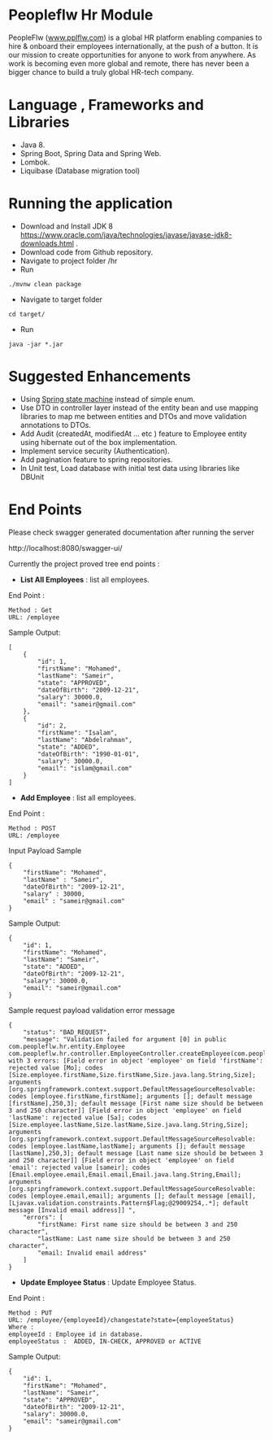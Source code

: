 # Peopleflw Hr Module  
PeopleFlw (www.pplflw.com) is a global HR platform enabling companies to hire & onboard their employees internationally, at the push of a button. It is our mission to create opportunities for anyone to work from anywhere. As work is becoming even more global and remote, there has never been a bigger chance to build a truly global HR-tech company.

# Language , Frameworks and Libraries
 - Java 8.
 - Spring Boot, Spring Data and Spring Web.
 - Lombok.
 - Liquibase (Database migration tool)
# Running  the application 

 - Download and Install JDK 8 https://www.oracle.com/java/technologies/javase/javase-jdk8-downloads.html .
 - Download code from Github repository.
 - Navigate to project folder /hr
 - Run 
 ```
./mvnw clean package  
 ```
 - Navigate to target folder
 ```
cd target/
 ```
 - Run 
 ```
java -jar *.jar  
 ```

# Suggested Enhancements

 - Using [Spring state machine](https://projects.spring.io/spring-statemachine/) instead of simple enum.
 - Use DTO in controller layer instead of the entity bean and use mapping libraries to map me between entities and DTOs and move validation annotations to DTOs.
 - Add Audit (createdAt, modifiedAt ... etc ) feature to Employee entity using  hibernate out of the box implementation.
 - Implement service security (Authentication).
 - Add pagination feature to spring repositories.
 - In Unit test, Load database with initial test data using libraries like DBUnit 
 
 

# End Points 

Please check swagger generated documentation  after running the server

http://localhost:8080/swagger-ui/
  
Currently the project proved tree end points :
  
- **List All Employees** : list all employees.  
  
End Point :  
``` 
Method : Get 
URL: /employee  
```  
Sample Output:  
  
```  
[
    {
        "id": 1,
        "firstName": "Mohamed",
        "lastName": "Sameir",
        "state": "APPROVED",
        "dateOfBirth": "2009-12-21",
        "salary": 30000.0,
        "email": "sameir@gmail.com"
    },
    {
        "id": 2,
        "firstName": "Isalam",
        "lastName": "Abdelrahman",
        "state": "ADDED",
        "dateOfBirth": "1990-01-01",
        "salary": 30000.0,
        "email": "islam@gmail.com"
    }
]
 ```

- **Add Employee** : list all employees.  
  
End Point :  
```  
Method : POST
URL: /employee  
```  
Input Payload Sample
```  
{
    "firstName": "Mohamed",
    "lastName" : "Sameir",
    "dateOfBirth": "2009-12-21",
    "salary" : 30000,
    "email" : "sameir@gmail.com"
}
 ```
Sample Output:  
  
```  
{
    "id": 1,
    "firstName": "Mohamed",
    "lastName": "Sameir",
    "state": "ADDED",
    "dateOfBirth": "2009-12-21",
    "salary": 30000.0,
    "email": "sameir@gmail.com"
}
 ```
 
Sample request payload validation error message

```  
{
    "status": "BAD_REQUEST",
    "message": "Validation failed for argument [0] in public com.peopleflw.hr.entity.Employee com.peopleflw.hr.controller.EmployeeController.createEmployee(com.peopleflw.hr.entity.Employee) with 3 errors: [Field error in object 'employee' on field 'firstName': rejected value [Mo]; codes [Size.employee.firstName,Size.firstName,Size.java.lang.String,Size]; arguments [org.springframework.context.support.DefaultMessageSourceResolvable: codes [employee.firstName,firstName]; arguments []; default message [firstName],250,3]; default message [First name size should be between 3 and 250 character]] [Field error in object 'employee' on field 'lastName': rejected value [Sa]; codes [Size.employee.lastName,Size.lastName,Size.java.lang.String,Size]; arguments [org.springframework.context.support.DefaultMessageSourceResolvable: codes [employee.lastName,lastName]; arguments []; default message [lastName],250,3]; default message [Last name size should be between 3 and 250 character]] [Field error in object 'employee' on field 'email': rejected value [sameir]; codes [Email.employee.email,Email.email,Email.java.lang.String,Email]; arguments [org.springframework.context.support.DefaultMessageSourceResolvable: codes [employee.email,email]; arguments []; default message [email],[Ljavax.validation.constraints.Pattern$Flag;@29009254,.*]; default message [Invalid email address]] ",
    "errors": [
        "firstName: First name size should be between 3 and 250 character",
        "lastName: Last name size should be between 3 and 250 character",
        "email: Invalid email address"
    ]
}
 ```
 
- **Update Employee Status** : Update Employee Status.  
  
End Point :  
```  
Method : PUT
URL: /employee/{employeeId}/changestate?state={employeeStatus} 
Where :
employeeId : Employee id in database.
employeeStatus :  ADDED, IN-CHECK, APPROVED or ACTIVE
```  
Sample Output:  
  
```  
{
    "id": 1,
    "firstName": "Mohamed",
    "lastName": "Sameir",
    "state": "APPROVED",
    "dateOfBirth": "2009-12-21",
    "salary": 30000.0,
    "email": "sameir@gmail.com"
}
 ```